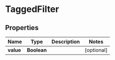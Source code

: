 

# TaggedFilter


## Properties

| Name | Type | Description | Notes |
|------------ | ------------- | ------------- | -------------|
|**value** | **Boolean** |  |  [optional] |



